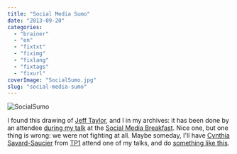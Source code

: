 ```yaml
---
title: "Social Media Sumo"
date: "2013-09-20"
categories: 
  - "brainer"
  - "en"
  - "fixtxt"
  - "fiximg"
  - "fixlang"
  - "fixtags"
  - "fixurl"
coverImage: "SocialSumo.jpg"
slug: "social-media-sumo"
---
```


![SocialSumo](images/SocialSumo.jpg)

I found this drawing of [Jeff Taylor](https://twitter.com/moetaylor), and I in my archives: it has been done by an attendee [during my talk](https://fred.dev/social-media-breakfast-montreal-and-the-personal-branding/ "Social Media Breakfast Montreal and the personal branding") at the [Social Media Breakfast](https://www.smbmtl.com/). Nice one, but one thing is wrong: we were not fighting at all. Maybe someday, I'll have [Cynthia Savard-Saucier](https://twitter.com/CynthiaSavard) from [TP1](https://www.tp1.ca) attend one of my talks, and do [something like this](https://www.flickr.com/photos/tp1/9683791289/in/set-72157635408286230/).
